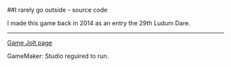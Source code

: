 ##I rarely go outside - source code

I made this game back in 2014 as an entry the 29th Ludum Dare.

----

[Game Jolt page](http://gamejolt.com/profile/blokatt/122889)

GameMaker: Studio reguired to run.
